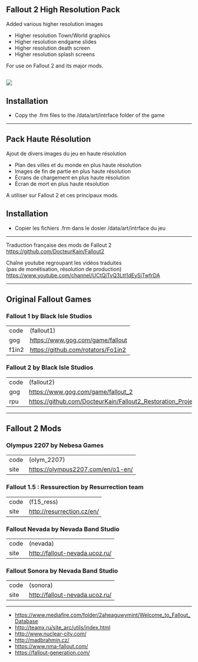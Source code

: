 ## Fallout 2 High Resolution Pack

 Added various higher resolution images

- Higher resolution Town/World graphics
- Higher resolution endgame slides
- Higher resolution death screen
- Higher resolution splash screens

 For use on Fallout 2 and its major mods.

![](https://repository-images.githubusercontent.com/397418647/4dac1b0d-ca77-4f46-92d4-cbab23fe5a92)
-------------------------------------------------------------------

## Installation

- Copy the .frm files to the /data/art/intrface folder of the game

-------------------------------------------------------------------

## Pack Haute Résolution

 Ajout de divers images du jeu en haute résolution

- Plan des villes et du monde en plus haute résolution
- Images de fin de partie en plus haute résolution
- Écrans de chargement en plus haute résolution
- Écran de mort en plus haute résolution

 A utiliser sur Fallout 2 et ces principaux mods.

## Installation

- Copier les fichiers .frm dans le dosier /data/art/intrface du jeu

-------------------------------------------------------------------

 Traduction française des mods de Fallout 2  
 https://github.com/DocteurKain/Fallout2

 Chaîne youtube regroupant les vidéos traduites  
 (pas de monétisation, résolution de production)  
 https://www.youtube.com/channel/UCtQjTvQ3Ltt1dEySjTwfrDA

-------------------------------------------------------------------

## Original Fallout Games

### Fallout 1 by Black Isle Studios
|  |  |
| --- | --- |
| code |  (fallout1) |
| gog | https://www.gog.com/game/fallout |
| f1in2 | https://github.com/rotators/Fo1in2 |

### Fallout 2 by Black Isle Studios
|  |  |
| --- | --- |
| code | (fallout2) |
| gog | https://www.gog.com/game/fallout_2 |
| rpu | https://github.com/DocteurKain/Fallout2_Restoration_Project |

-------------------------------------------------------------------

## Fallout 2 Mods

### Olympus 2207 by Nebesa Games
|  |  |
| --- | --- |
| code | (olym_2207) |
| site | https://olympus2207.com/en/o1-en/ |

### Fallout 1.5 : Ressurection by Resurrection team
|  |  |
| --- | --- |
| code |  (f15_ress) |
| site | http://resurrection.cz/en/ |

### Fallout Nevada by Nevada Band Studio
|  |  |
| --- | --- |
| code | (nevada) |
| site | http://fallout-nevada.ucoz.ru/ |

### Fallout Sonora by Nevada Band Studio
|  |  |
| --- | --- |
| code | (sonora) |
| site | http://fallout-nevada.ucoz.ru/ |

-------------------------------------------------------------------

- https://www.mediafire.com/folder/2aheaguwymint/Welcome_to_Fallout_Database
- http://teamx.ru/site_arc/utils/index.html
- http://www.nuclear-city.com/
- http://madbrahmin.cz/
- https://www.nma-fallout.com/
- https://fallout-generation.com/

